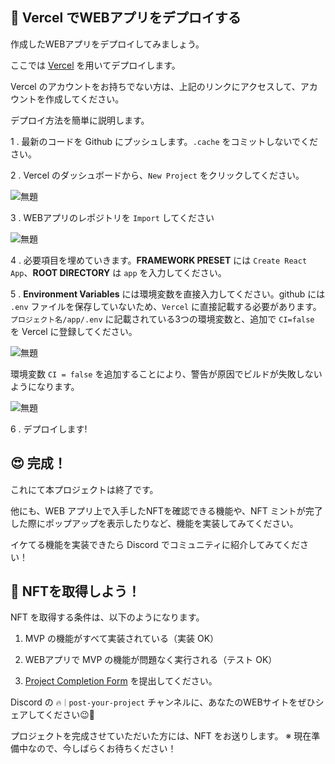 🚀 Vercel でWEBアプリをデプロイする
---

作成したWEBアプリをデプロイしてみましょう。

ここでは [Vercel](https://Vercel.com) を用いてデプロイします。

Vercel のアカウントをお持ちでない方は、上記のリンクにアクセスして、アカウントを作成してください。

デプロイ方法を簡単に説明します。

1 \. 最新のコードを Github にプッシュします。`.cache` をコミットしないでください。

2 \. Vercel のダッシュボードから、`New Project` をクリックしてください。

![無題](/public/images/Solana-NFT-mint/section4/4_2_1.png)

3 \. WEBアプリのレポジトリを `Import` してください

![無題](/public/images/Solana-NFT-mint/section4/4_2_2.png)

4 \. 必要項目を埋めていきます。**FRAMEWORK PRESET** には `Create React App`、**ROOT DIRECTORY** は `app` を入力してください。

5 \. **Environment Variables** には環境変数を直接入力してください。github には `.env` ファイルを保存していないため、`Vercel` に直接記載する必要があります。`プロジェクト名/app/.env` に記載されている3つの環境変数と、追加で `CI=false` を Vercel に登録してください。

![無題](/public/images/Solana-NFT-mint/section4/4_2_3.png)

環境変数 `CI = false` を追加することにより、警告が原因でビルドが失敗しないようになります。

![無題](/public/images/Solana-NFT-mint/section4/4_2_4.png)

6 \. デプロイします!

😍 完成！
----

これにて本プロジェクトは終了です。

他にも、WEB アプリ上で入手したNFTを確認できる機能や、NFT ミントが完了した際にポップアップを表示したりなど、機能を実装してみてください。

イケてる機能を実装できたら Discord でコミュニティに紹介してみてください！

🎫 NFTを取得しよう！
----

NFT を取得する条件は、以下のようになります。

1. MVP の機能がすべて実装されている（実装 OK）

2. WEBアプリで MVP の機能が問題なく実行される（テスト OK）

3. [Project Completion Form](https://airtable.com/shrf1cCtTx0iQuszX) を提出してください。

Discord の `🔥｜post-your-project` チャンネルに、あなたのWEBサイトをぜひシェアしてください😉🎉

プロジェクトを完成させていただいた方には、NFT をお送りします。
※ 現在準備中なので、今しばらくお待ちください！
